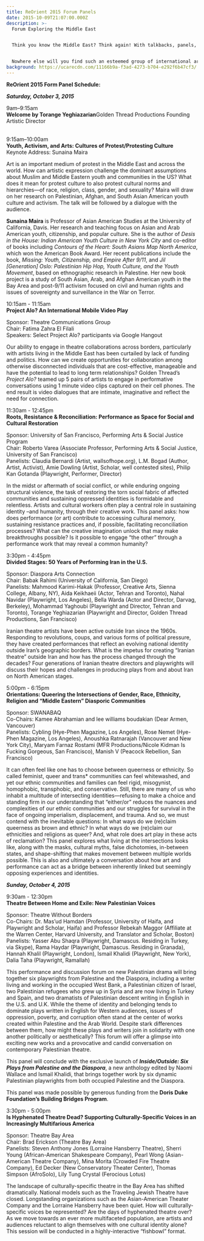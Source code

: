 ```yaml
---
title: ReOrient 2015 Forum Panels
date: 2015-10-09T21:07:00.000Z
description: >-
  Forum Exploring the Middle East


  Think you know the Middle East? Think again! With talkbacks, panels, roundtable conversations, a family show, and a recital for Arabic music lovers, ReOrient 2015 is an artistic celebration and political exploration of this transforming region for curious and engaged theatre lovers and those passionate about international themes.


  Nowhere else will you find such an esteemed group of international artists, scholars, and activists leading bold conversations about theatre and the Middle East. All panels are free and open to the public, and will be livestreamed on Howlround.com.
background: https://ucarecdn.com/11166b9a-f3ad-4273-b704-e292f6b47cf3/
---
```

**ReOrient 2015 Form Panel Schedule:**

***Saturday, October 3, 2015***

9am–9:15am\
**Welcome by Torange Yeghiazarian**Golden Thread Productions Founding Artistic Director

\
9:15am–10:00am\
**Youth, Activism, and Arts: Cultures of Protest/Protesting Culture**\
Keynote Address: Sunaina Maira

Art is an important medium of protest in the Middle East and across the world. How can artistic expression challenge the dominant assumptions about Muslim and Middle Eastern youth and communities in the US? What does it mean for protest culture to also protest cultural norms and hierarchies—of race, religion, class, gender, and sexuality? Maira will draw on her research on Palestinian, Afghan, and South Asian American youth culture and activism. The talk will be followed by a dialogue with the audience.

**Sunaina Maira** is Professor of Asian American Studies at the University of California, Davis. Her research and teaching focus on Asian and Arab American youth, citizenship, and popular culture. She is the author of *Desis in the House: Indian American Youth Culture in New York City* and co-editor of books including *Contours of the Heart: South Asians Map North America*, which won the American Book Award. Her recent publications include the book, *Missing: Youth, Citizenship, and Empire After 9/11*, and *Jil \[Generation] Oslo: Palestinian Hip Hop, Youth Culture, and the Youth Movement*, based on ethnographic research in Palestine. Her new book project is a study of South Asian, Arab, and Afghan American youth in the Bay Area and post-9/11 activism focused on civil and human rights and issues of sovereignty and surveillance in the War on Terror.

10:15am - 11:15am\
**Project Alo? An International Mobile Video Play**

Sponsor: Theatre Communications Group\
Chair: Fatima Zahra El Filali\
Speakers: Select Project Alo? participants via Google Hangout

Our ability to engage in theatre collaborations across borders, particularly with artists living in the Middle East has been curtailed by lack of funding and politics. How can we create opportunities for collaboration among otherwise disconnected individuals that are cost-effective, manageable and have the potential to lead to long term relationships? Golden Thread’s *Project Alo?* teamed up 5 pairs of artists to engage in performative conversations using 1 minute video clips captured on their cell phones. The end result is video dialogues that are intimate, imaginative and reflect the need for connection.

11:30am - 12:45pm\
**Roots, Resistance & Reconciliation: Performance as Space for Social and Cultural Restoration**

Sponsor: University of San Francisco, Performing Arts & Social Justice Program\
Chair: Roberto Varea (Associate Professor, Performing Arts & Social Justice, University of San Francisco)\
Panelists: Claudia Bernardi (Artist, wallsofhope.org), L.M. Bogad (Author, Artist, Activist), Amie Dowling (Artist, Scholar, well contested sites), Philip Kan Gotanda (Playwright, Performer, Director)

In the midst or aftermath of social conflict, or while enduring ongoing structural violence, the task of restoring the torn social fabric of affected communities and sustaining oppressed identities is formidable and relentless. Artists and cultural workers often play a central role in sustaining identity –and humanity, through their creative work. This panel asks: how does performance (or art) contribute to accessing cultural memory, sustaining resistance practices and, if possible, facilitating reconciliation processes? What can the creative imagination unlock that may make breakthroughs possible? Is it possible to engage “the other” through a performance work that may reveal a common humanity?

3:30pm - 4:45pm\
**Divided Stages: 50 Years of Performing Iran in the U.S.**

Sponsor: Diaspora Arts Connection\
Chair: Babak Rahimi (University of California, San Diego)\
Panelists: Mahmood Karimi-Hakak (Professor, Creative Arts, Sienna College, Albany, NY), Aida Keikhaeii (Actor, Tehran and Toronto), Nahal Navidar (Playwright, Los Angeles), Bella Warda (Actor and Director, Darvag, Berkeley), Mohammad Yaghoubi (Playwright and Director, Tehran and Toronto), Torange Yeghiazarian (Playwright and Director, Golden Thread Productions, San Francisco)

Iranian theatre artists have been active outside Iran since the 1960s. Responding to revolutions, coups, and various forms of political pressure, they have created performances that reflect an evolving national identity outside Iran’s geographic borders. What is the impetus for creating “Iranian theatre” outside Iran and how has the process changed through the decades? Four generations of Iranian theatre directors and playwrights will discuss their hopes and challenges in producing plays from and about Iran on North American stages.

5:00pm - 6:15pm\
**Orientations: Queering the Intersections of Gender, Race, Ethnicity, Religion and “Middle Eastern” Diasporic Communities**

Sponsor: SWANABAQ\
Co-Chairs: Kamee Abrahamian and lee williams boudakian (Dear Armen, Vancouver)\
Panelists: Cybling (Hye-Phen Magazine, Los Angeles), Rose Nemet (Hye-Phen Magazine, Los Angeles), Anoushka Ratnarajah (Vancouver and New York City), Maryam Farnaz Rostami (MFR Productions/Nicole Kidman Is Fucking Gorgeous, San Francisco), Manish V (Peacock Rebellion, San Francisco)

It can often feel like one has to choose between queerness or ethnicity. So called feminist, queer and trans* communities can feel whitewashed, and yet our ethnic communities and families can feel rigid, misogynist, homophobic, transphobic, and conservative. Still, there are many of us who inhabit a multitude of intersecting identities—refusing to make a choice and standing firm in our understanding that “either/or” reduces the nuances and complexities of our ethnic communities and our struggles for survival in the face of ongoing imperialism, displacement, and trauma. And so, we must contend with the inevitable questions: In what ways do we (re)claim queerness as brown and ethnic? In what ways do we (re)claim our ethnicities and religions as queer? And, what role does art play in these acts of reclamation? This panel explores what living at the intersections looks like, along with the masks, cultural myths, false dichotomies, in-between states, and shape-shifting that makes movement between multiple worlds possible. This is also and ultimately a conversation about how art and performance can act as a bridge between inherently linked but seemingly opposing experiences and identities.

***Sunday, October 4, 2015***

9:30am - 12:30pm\
**Theatre Between Home and Exile: New Palestinian Voices**

Sponsor: Theatre Without Borders\
Co-Chairs: Dr. Mas’ud Hamdan (Professor, University of Haifa, and Playwright and Scholar, Haifa) and Professor Rebekah Maggor (Affiliate at the Warren Center, Harvard University, and Translator and Scholar, Boston)\
Panelists: Yasser Abu Shaqra (Playwright, Damascus. Residing in Turkey, via Skype), Rama Haydar (Playwright, Damascus. Residing in Granada), Hannah Khalil (Playwright, London), Ismail Khalidi (Playwright, New York), Dalia Taha (Playwright, Ramallah)

This performance and discussion forum on new Palestinian drama will bring together six playwrights from Palestine and the Diaspora, including a writer living and working in the occupied West Bank, a Palestinian citizen of Israel, two Palestinian refugees who grew up in Syria and are now living in Turkey and Spain, and two dramatists of Palestinian descent writing in English in the U.S. and U.K. While the theme of identity and belonging tends to dominate plays written in English for Western audiences, issues of oppression, poverty, and corruption often stand at the center of works created within Palestine and the Arab World. Despite stark differences between them, how might these plays and writers join in solidarity with one another politically or aesthetically? This forum will offer a glimpse into exciting new works and a provocative and candid conversation on contemporary Palestinian theatre.

This panel will conclude with the exclusive launch of ***Inside/Outside: Six Plays from Palestine and the Diaspora***, a new anthology edited by Naomi Wallace and Ismail Khalidi, that brings together work by six dynamic Palestinian playwrights from both occupied Palestine and the Diaspora.

This panel was made possible by generous funding from the **Doris Duke Foundation’s Building Bridges Program**.

3:30pm - 5:00pm\
**Is Hyphenated Theatre Dead? Supporting Culturally-Specific Voices in an Increasingly Multifarious America**

Sponsor: Theatre Bay Area\
Chair: Brad Erickson (Theatre Bay Area)\
Panelists: Steven Anthony Jones (Lorraine Hansberry Theatre), Sherri Young (African-American Shakespeare Company), Pearl Wong (Asian-American Theatre Company), Mina Morita (Crowded Fire Theatre Company), Ed Decker (New Conservatory Theater Center), Thomas Simpson (AfroSolo), Lily Tung Crystal (Ferocious Lotus)

The landscape of culturally-specific theatre in the Bay Area has shifted dramatically. National models such as the Traveling Jewish Theatre have closed. Longstanding organizations such as the Asian-American Theater Company and the Lorraine Hansberry have been quiet. How will culturally-specific voices be represented? Are the days of hyphenated theatre over? As we move towards an ever more multifaceted population, are artists and audiences reluctant to align themselves with one cultural identity alone? This session will be conducted in a highly-interactive “fishbowl” format.